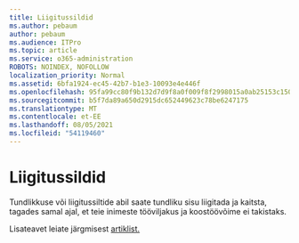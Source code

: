 ```yaml
---
title: Liigitussildid
ms.author: pebaum
author: pebaum
ms.audience: ITPro
ms.topic: article
ms.service: o365-administration
ROBOTS: NOINDEX, NOFOLLOW
localization_priority: Normal
ms.assetid: 6bfa1924-ec45-42b7-b1e3-10093e4e446f
ms.openlocfilehash: 95fa99cc80f9b132d7d9f8a0f009f8f2998015a0ab25153c150c4f9e7f9291dc
ms.sourcegitcommit: b5f7da89a650d2915dc652449623c78be6247175
ms.translationtype: MT
ms.contentlocale: et-EE
ms.lasthandoff: 08/05/2021
ms.locfileid: "54119460"
---
```

# <a name="classification-labels"></a>Liigitussildid

Tundlikkuse või liigitussiltide abil saate tundliku sisu liigitada ja kaitsta, tagades samal ajal, et teie inimeste tööviljakus ja koostöövõime ei takistaks.

Lisateavet leiate järgmisest [artiklist.](https://docs.microsoft.com/microsoft-365/compliance/sensitivity-labels)
